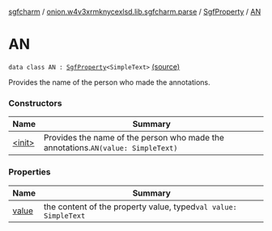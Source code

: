 [sgfcharm](../../../index.md) / [onion.w4v3xrmknycexlsd.lib.sgfcharm.parse](../../index.md) / [SgfProperty](../index.md) / [AN](./index.md)

# AN

`data class AN : `[`SgfProperty`](../index.md)`<SimpleText>` [(source)](https://github.com/w4v3/sgfcharm/tree/master/sgfcharm/src/main/java/onion/w4v3xrmknycexlsd/lib/sgfcharm/parse/SgfTree.kt#L184)

Provides the name of the person who made the annotations.

### Constructors

| Name | Summary |
|---|---|
| [&lt;init&gt;](-init-.md) | Provides the name of the person who made the annotations.`AN(value: SimpleText)` |

### Properties

| Name | Summary |
|---|---|
| [value](value.md) | the content of the property value, typed`val value: SimpleText` |
